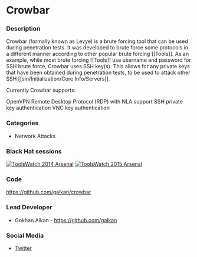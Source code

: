 # Crowbar

### Description
Crowbar (formally known as Levye) is a brute forcing tool that can be used during penetration tests. It was developed to brute force some protocols in a different manner according to other popular brute forcing [[Tools]]. As an example, while most brute forcing [[Tools]] use username and password for SSH brute force, Crowbar uses SSH key(s). This allows for any private keys that have been obtained during penetration tests, to be used to attack other SSH [[sin/Initialization/Core Info/Servers]].

Currently Crowbar supports:

OpenVPN 
Remote Desktop Protocol (RDP) with NLA support 
SSH private key authentication
VNC key authentication


### Categories
* Network Attacks


### Black Hat sessions
[![ToolsWatch 2014 Arsenal](https://rawgit.com/toolswatch/badges/master/arsenal/usa/2014.svg)](https://www.blackhat.com/us-14/arsenal.html#Alkan)
[![ToolsWatch 2015 Arsenal](https://rawgit.com/toolswatch/badges/master/arsenal/usa/2015.svg)](http://www.blackhat.com/us-15/arsenal.html#heybe-pentest-automation-toolkit)


### Code
https://github.com/galkan/crowbar


### Lead Developer
* Gokhan Alkan - https://github.com/galkan


### Social Media
* [Twitter](https://twitter.com/gokhan_alkn)
